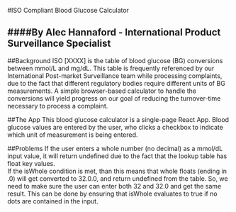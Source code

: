 #ISO Compliant Blood Glucose Calculator

####By Alec Hannaford - International Product Surveillance Specialist
----
##Background
ISO [XXXX] is the table of blood glucose (BG) conversions between mmol/L and mg/dL. This table is frequently referenced by our International Post-market Surveillance team while processing complaints, due to the fact that different regulatory bodies require different units of BG measurements. A simple browser-based calculator to handle the conversions will yield progress on our goal of reducing the turnover-time necessary to process a complaint. 

##The App
This blood glucose calculator is a single-page React App. Blood glucose values are entered by the user, who clicks a checkbox to indicate which unit of measurement is being entered. 

##Problems
If the user enters a whole number (no decimal) as a mmol/dL input value, it will return undefined due to the fact that the lookup table has float key values.  
If the isWhole condition is met, than this means that whole floats (ending in .0) will get converted to 32.0.0, and return undefined from the table. 
So, we need to make sure the user can enter both 32 and 32.0 and get the same result. This can be done by ensuring that isWhole evaluates to true if no dots are contained in the input.